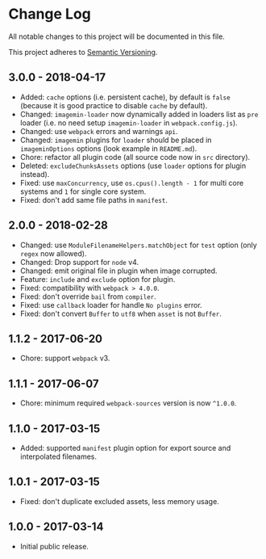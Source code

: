 # Change Log

All notable changes to this project will be documented in this file.

This project adheres to [Semantic Versioning](http://semver.org).

## 3.0.0 - 2018-04-17

* Added: `cache` options (i.e. persistent cache), by default is `false` (because it is good practice to disable `cache` by default).
* Changed: `imagemin-loader` now dynamically added in loaders list as `pre` loader (i.e. no need setup `imagemin-loader` in `webpack.config.js`).
* Changed: use `webpack` errors and warnings `api`.
* Changed: `imagemin` plugins for `loader` should be placed in `imageminOptions` options (look example in `README.md`).
* Chore: refactor all plugin code (all source code now in `src` directory).
* Deleted: `excludeChunksAssets` options (use `loader` options for plugin instead).
* Fixed: use `maxConcurrency`, use `os.cpus().length - 1` for multi core systems and `1` for single core system.
* Fixed: don't add same file paths in `manifest`.

## 2.0.0 - 2018-02-28

* Changed: use `ModuleFilenameHelpers.matchObject` for `test` option (only `regex` now allowed).
* Changed: Drop support for `node` v4.
* Changed: emit original file in plugin when image corrupted.
* Feature: `include` and `exclude` option for plugin.
* Fixed: compatibility with `webpack > 4.0.0`.
* Fixed: don't override `bail` from `compiler`.
* Fixed: use `callback` loader for handle `No plugins` error.
* Fixed: don't convert `Buffer` to `utf8` when `asset` is not `Buffer`.

## 1.1.2 - 2017-06-20

* Chore: support `webpack` v3.

## 1.1.1 - 2017-06-07

* Chore: minimum required `webpack-sources` version is now `^1.0.0`.

## 1.1.0 - 2017-03-15

* Added: supported `manifest` plugin option for export source and interpolated filenames.

## 1.0.1 - 2017-03-15

* Fixed: don't duplicate excluded assets, less memory usage.

## 1.0.0 - 2017-03-14

* Initial public release.

